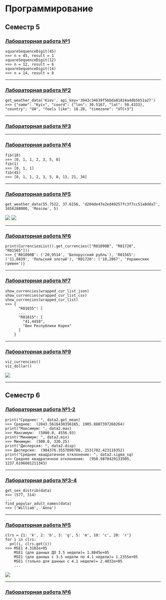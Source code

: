 # Программирование
## Семестр 5

### [Лабораторная работа №1](https://github.com/python-basic/sem5-lr1-matvuric)
```
squareSequenceDigit(45)
>>> n = 45, result = 1
squareSequenceDigit(12)
>>> n = 12, result = 6
squareSequenceDigit(14)
>>> n = 14, result = 8
```
***
### [Лабораторная работа №2](https://github.com/python-basic/sem5-lr2-matvuric)
```
get_weather_data('Kiev', api_key='3943c34639f5bbda81824a4db5b51a27')
>>> {"name": "Kyiv", "coord": {"lon": 30.5167, "lat": 50.4333}, "country": "UA", "feels like": 18.28, "timezone": "UTC+3"}
```
***
### [Лабораторная работа №3](https://replit.com/@MatviivKirill/prog5lab3#myremotemodule.py)
***
### [Лабораторная работа №4](https://github.com/python-basic/sem3-lr4-matvuric)
```
fib(10)
>>> [0, 1, 1, 2, 3, 5, 8]
fib(1)
>>> [0, 1, 1]
fib(45)
>>> [0, 1, 1, 2, 3, 5, 8, 13, 21, 34]
```
***
### [Лабораторная работа №5](https://github.com/matvuric/programming/tree/master/weather_visualizing)
```
get_weather_data(55.7522, 37.6156, 'd204de47e2ed49257fc3f7cc51a8dda7', 1656288000, 'Moscow', 5)
```
![](https://sun9-north.userapi.com/sun9-80/s/v1/if2/FkxEy0WBtKvsOt6Dz1jiwtsUFZf3HiK6GbygRMIubKZ_7mo_K3LIy_NcXISVd874Flk5JVCylonsLejTiUcOGZfZ.jpg?size=1500x500&quality=96&type=album)
![](https://sun9-north.userapi.com/sun9-77/s/v1/if2/xAwOvnAJY2y93FEZwMAUy8bkVCvSfjbEl0yFCPQ2WFhIfKkPSbWkFUPoEckUj1iHMNX7hhU8JkOmTHKCCPLigEL-.jpg?size=1500x500&quality=96&type=album)
***
### [Лабораторная работа №6](https://github.com/matvuric/programming/tree/master/singleton)
```
print(CurrenciesList().get_currencies(["R01090B", "R01720", "R01565"]))
>>> {'R01090B': ('20,9514', 'Белорусский рубль'), 'R01565': ('11,8839', 'Польский злотый'), 'R01720': ('18,2867', 'Украинских гривен')}
```
***
### [Лабораторная работа №7](https://github.com/matvuric/programming/tree/master/decorator)
```
show_currencies(wrapped_cur_list_json)
show_currencies(wrapped_cur_list_csv)
show_currencies(wrapped_cur_list)
>>> {
      "R01035": [
      ...
      "R01815": [
        "41,4458",
        "Вон Республики Корея"
      ]
    }
```
***
### [Лабораторная работа №9](https://colab.research.google.com/drive/1BbstCcPGewLtIWguivoYQzRfA6yLmOCv?usp=sharing)
```
viz_currencies()
viz_dollar()
```
![](https://sun9-east.userapi.com/sun9-29/s/v1/if2/or8WfTwQsbOL91UWXEbE2vPtyRjMcOqFS1RDfxHMN4oi-ZF03WGADcUfR6Wv2ZJ8n8munwhnwAxNw-XAR21a02CU.jpg?size=1200x800&quality=96&type=album)
***

## Семестр 6
### [Лабораторная работа №1-2](https://replit.com/@MatviivKirill/prog6lab1#main.py)
```
print("Среднее: ", data2.get_mean)
>>> Среднее:  (2843.5616438356165, 1905.8807397260264)
print("Максимум: ", data2.max)
>>> Максимум:  (5000.0, 4556.93)    
print("Минимум: ", data2.min)
>>> Минимум:  (500.0, 320.25) 
print("Дисперсия: ", data2.disp)
>>> Дисперсия:  (904376.3557890786, 1531702.423118352)
print("Среднее квадратичное отклонение: ", data2.sigma_sq)
>>> Среднее квадратичное отклонение:  (950.9870429133505, 1237.6196601211343)
```
***
### [Лабораторная работа №3-4](https://replit.com/@MatviivKirill/prog6lab2#main.py)
```
get_sex_distrib(data)
>>> (577, 314)
...
find_popular_adult_names(data)
>>> ('William', 'Anna')
```
***
### [Лабораторная работа №5](https://replit.com/@MatviivKirill/prog6lab5#main.py)
```
clrs = {1: 'k', 2: 'b', 3: 'g', 5: 'm', 10: 'c', 20: 'r'}
for i in clrs:
  pol(i, clrs.get(i))
>>> MSE1 4.3182e+05
    MSE1 (для данных ДО 3.5 недели)= 1.8845e+05
    MSE1 (для данных c 3.5 недели по 4.1 недели)= 1.2355e+05
    MSE1 (только для данных с 4.1 недели)= 2.4832e+05
    ...
```
![](https://sun9-west.userapi.com/sun9-51/s/v1/if2/MciTbrw3ywJWWQXqc9Ecp4lqVujEKuvUW1Mi-HoltzpuCIa_qq-Gnyc27Q_4sGUdWl3RxbATWgN5ue2CZD-J7oTb.jpg?size=640x480&quality=96&type=album)
***
### [Лабораторная работа №6](https://colab.research.google.com/drive/1xQOf-rtTKB2dqY278Ubwzh1zj6nJM1EA)
